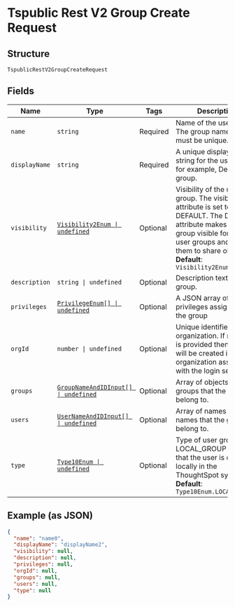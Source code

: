 
# Tspublic Rest V2 Group Create Request

## Structure

`TspublicRestV2GroupCreateRequest`

## Fields

| Name | Type | Tags | Description |
|  --- | --- | --- | --- |
| `name` | `string` | Required | Name of the user group. The group name string must be unique. |
| `displayName` | `string` | Required | A unique display name string for the user group, for example, Developer group. |
| `visibility` | [`Visibility2Enum \| undefined`](../../doc/models/visibility-2-enum.md) | Optional | Visibility of the user group. The visibility attribute is set to DEFAULT. The DEFAULT attribute makes the user group visible for other user groups and allows them to share objects.<br>**Default**: `Visibility2Enum.DEFAULT` |
| `description` | `string \| undefined` | Optional | Description text for the group. |
| `privileges` | [`PrivilegeEnum[] \| undefined`](../../doc/models/privilege-enum.md) | Optional | A JSON array of privileges assigned to the group |
| `orgId` | `number \| undefined` | Optional | Unique identifier of the organization. If no value is provided then group will be created in the organization associated with the login session. |
| `groups` | [`GroupNameAndIDInput[] \| undefined`](../../doc/models/group-name-and-id-input.md) | Optional | Array of objects of groups that the group belong to. |
| `users` | [`UserNameAndIDInput[] \| undefined`](../../doc/models/user-name-and-id-input.md) | Optional | Array of names of user names that the group belong to. |
| `type` | [`Type10Enum \| undefined`](../../doc/models/type-10-enum.md) | Optional | Type of user group. LOCAL_GROUP indicates that the user is created locally in the ThoughtSpot system.<br>**Default**: `Type10Enum.LOCALGROUP` |

## Example (as JSON)

```json
{
  "name": "name0",
  "displayName": "displayName2",
  "visibility": null,
  "description": null,
  "privileges": null,
  "orgId": null,
  "groups": null,
  "users": null,
  "type": null
}
```

